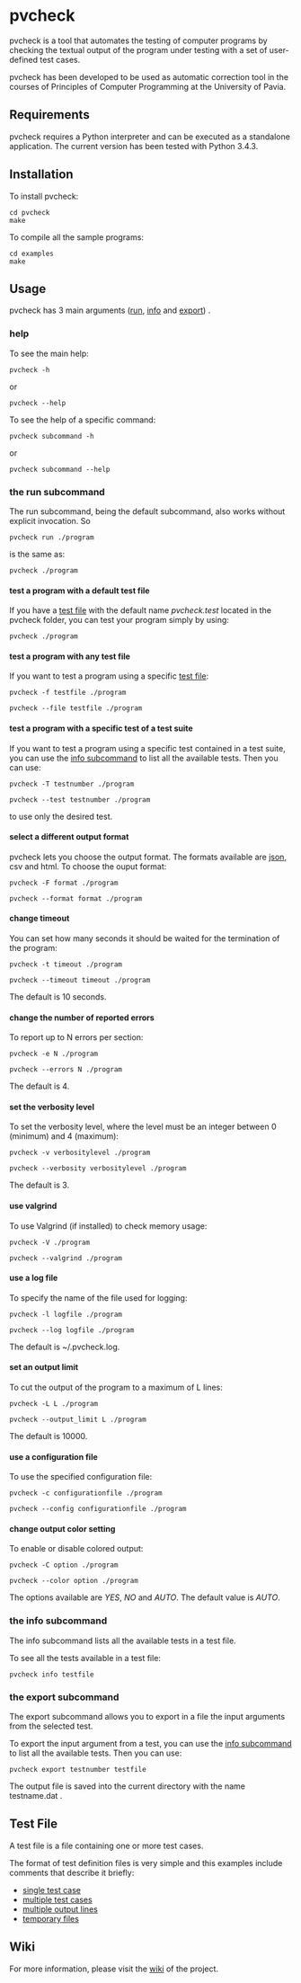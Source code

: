 pvcheck
=======

pvcheck is a tool that automates the testing of computer programs by checking the textual output of the program under testing with a set of user-defined test cases.

pvcheck has been developed to be used as automatic correction tool in the courses of Principles of Computer Programming at the University of Pavia.

Requirements
-------------

pvcheck requires a Python interpreter and can be executed as a standalone application.
The current version has been tested with Python 3.4.3.

Installation
------------

To install pvcheck:

```
cd pvcheck
make
```

To compile all the sample programs:

```
cd examples
make
```

Usage
-----

pvcheck has 3 main arguments ([run](#run), [info](#info) and [export](#export)) .

### help ###

To see the main help:

```
pvcheck -h
```

or 

```
pvcheck --help
```

To see the help of a specific command:

```
pvcheck subcommand -h
```

or

```
pvcheck subcommand --help
```

### the <a name="run"></a>run subcommand ###

The run subcommand, being the default subcommand, also works without explicit invocation. So

```
pvcheck run ./program
```

is the same as:

```
pvcheck ./program
```

#### test a program with a default test file ####

If you have a [test file](#testfile) with the default name *pvcheck.test* located in the pvcheck folder, you can test your program simply by using:

```
pvcheck ./program
```

#### test a program with any test file ####

If you want to test a program using a specific [test file](#testfile):

```
pvcheck -f testfile ./program
```
```
pvcheck --file testfile ./program
```

#### test a program with a specific test of a test suite ####

If you want to test a program using a specific test contained in a test suite, you can use the [info subcommand](#info) to list all the available tests. Then you can use:

```
pvcheck -T testnumber ./program
``` 
```
pvcheck --test testnumber ./program
``` 

to use only the desired test.

#### select a different output format ####

pvcheck lets you choose the output format. The formats available are [json](https://github.com/claudio-unipv/pvcheck/wiki/JSON-data-format), csv and html. To choose the ouput format:

```
pvcheck -F format ./program
``` 
```
pvcheck --format format ./program
``` 

#### change timeout ####

You can set how many seconds it should be waited for the termination of the program:

```
pvcheck -t timeout ./program
```
```
pvcheck --timeout timeout ./program
``` 

The default is 10 seconds.

#### change the number of reported errors #####

To report up to N errors per section:

```
pvcheck -e N ./program
``` 
```
pvcheck --errors N ./program
``` 

The default is 4.

#### set the verbosity level ####

To set the verbosity level, where the level must be an integer between 0 (minimum) and 4 (maximum):

```
pvcheck -v verbositylevel ./program
``` 
```
pvcheck --verbosity verbositylevel ./program
``` 

The default is 3.

#### use valgrind ####

To use Valgrind (if installed) to check memory usage:

```
pvcheck -V ./program
``` 
```
pvcheck --valgrind ./program
``` 

#### use a log file ####

To specify the name of the file used for logging:

```
pvcheck -l logfile ./program
``` 
```
pvcheck --log logfile ./program
``` 

The default is ~/.pvcheck.log.

#### set an output limit ####

To cut the output of the program to a maximum of L lines:

```
pvcheck -L L ./program
``` 
```
pvcheck --output_limit L ./program
```

The default is 10000.

#### use a configuration file ####

To use the specified configuration file:


```
pvcheck -c configurationfile ./program
``` 
```
pvcheck --config configurationfile ./program
``` 

#### change output color setting ####

To enable or disable colored output:

```
pvcheck -C option ./program
```
```
pvcheck --color option ./program
```

The options available are *YES*, *NO* and *AUTO*. The default value is *AUTO*.

### the <a name="info"></a>info subcommand ###

The info subcommand lists all the available tests in a test file. 

To see all the tests available in a test file:

```
pvcheck info testfile
``` 

### the <a name="export"></a>export subcommand ###

The export subcommand allows you to export in a file the input arguments from the selected test.

To export the input argument from a test, you can use the [info subcommand](#info) to list all the available tests. Then you can use:

```
pvcheck export testnumber testfile
``` 

The output file is saved into the current directory with the name testname.dat .

Test File<a name="testfile"></a>
---------

A test file is a file containing one or more test cases.

The format of test definition files is very simple and this examples include comments that describe it briefly:

* [single test case](https://github.com/claudio-unipv/pvcheck/blob/master/examples/example.test) 
* [multiple test cases](https://github.com/claudio-unipv/pvcheck/blob/master/examples/example2.test)
* [multiple output lines](https://github.com/claudio-unipv/pvcheck/blob/master/examples/example3.test)
* [temporary files](https://github.com/claudio-unipv/pvcheck/blob/master/examples/example4.test)

Wiki
----

For more information, please visit the [wiki](https://github.com/claudio-unipv/pvcheck/wiki) of the project.
